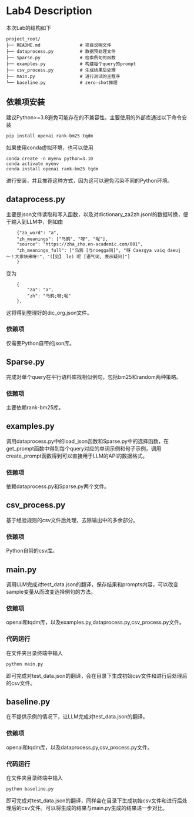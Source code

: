 # Lab4 Description
本次Lab的结构如下
```
project_root/
├── README.md               # 项目说明文件
├── dataprocess.py          # 数据预处理文件
├── Sparse.py               # 检索例句的函数
├── examples.py             # 构建每个query的prompt
├── csv_process.py          # 生成结果后处理
├── main.py                 # 进行测试的主程序
└── baseline.py             # zero-shot推理
```
## 依赖项安装
建议Python>=3.8避免可能存在的不兼容性。主要使用的外部库通过以下命令安装
```
pip install openai rank-bm25 tqdm

```
如果使用conda虚拟环境，也可以使用
```
conda create -n myenv python=3.10
conda activate myenv
conda install openai rank-bm25 tqdm
```
进行安装，并且推荐这种方式，因为这可以避免污染不同的Python环境。
## dataprocess.py
主要是json文件读取和写入函数，以及对dictionary_za2zh.jsonl的数据转换，便于输入到LLM中，例如由
```
    {"za_word": "a", 
    "zh_meanings": ["乌鸦", "呀", "呢"], 
    "source": "https://zha_zho.en-academic.com/001", 
    "zh_meanings_full": ["乌鸦 [与roegga同]", "呀 Caezgya vaiq daeuj ～！大家快来呀!", "(【见】 le) 呢 [语气词, 表示疑问]"]
    }
```
变为
```
    {
        "za": "a",
        "zh": "乌鸦;呀;呢"
    },
```
这将得到整理好的dic_org.json文件。
### 依赖项
仅需要Python自带的json库。

## Sparse.py
完成对单个query在平行语料库找相似例句，包括bm25和random两种策略。
### 依赖项
主要依赖rank-bm25库。

## examples.py
调用dataprocess.py中的load_json函数和Sparse.py中的选择函数，在get_prompt函数中得到每个query对应的单词示例和句子示例，调用create_prompt函数得到可以直接用于LLM的API的数据格式。
### 依赖项
依赖dataprocess.py和Sparse.py两个文件。

## csv_process.py
基于经验规则的csv文件后处理，去除输出中的多余部分。
### 依赖项
Python自带的csv库。

## main.py
调用LLM完成对test_data.json的翻译，保存结果和prompts内容，可以改变sample变量从而改变选择例句的方法。
### 依赖项
openai和tqdm库，以及examples.py,dataprocess.py,csv_process.py文件。
### 代码运行
在文件夹目录终端中输入
```
python main.py
```
即可完成对test_data.json的翻译，会在目录下生成初始csv文件和进行后处理后的csv文件。

## baseline.py
在不提供示例的情况下，让LLM完成对test_data.json的翻译。
### 依赖项
openai和tqdm库，以及dataprocess.py,csv_process.py文件。
### 代码运行
在文件夹目录终端中输入
```
python baseline.py
```
即可完成对test_data.json的翻译，同样会在目录下生成初始csv文件和进行后处理后的csv文件。可以将生成的结果与main.py生成的结果进一步对比。
